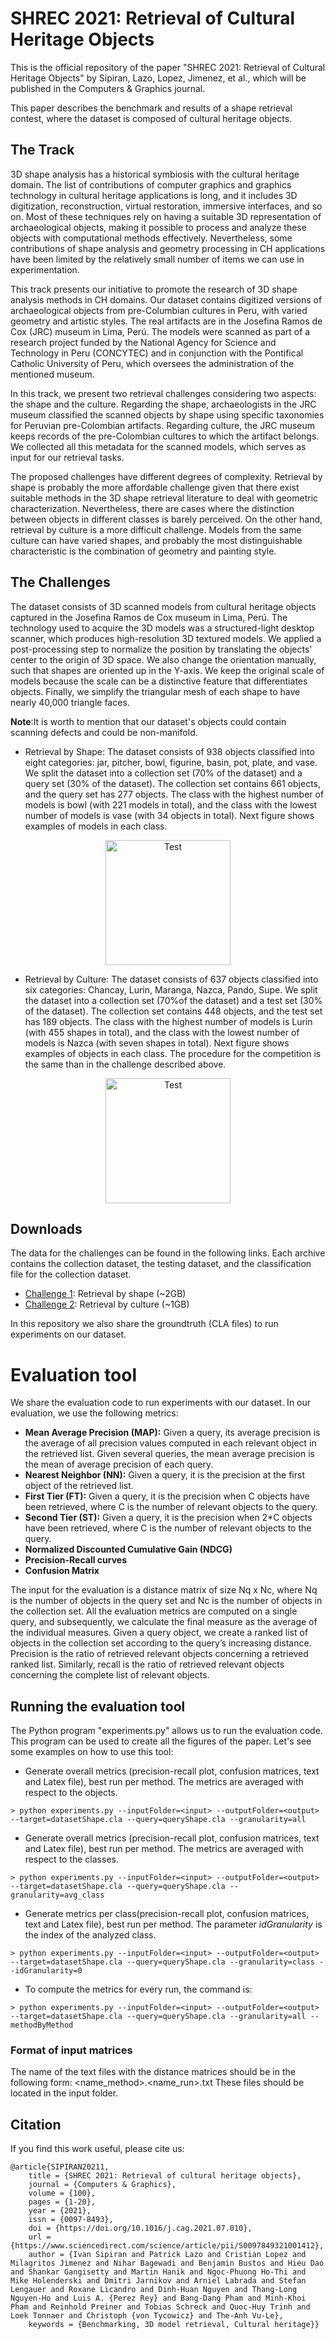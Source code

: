 # SHREC 2021: Retrieval of Cultural Heritage Objects

This is the official repository of the paper "SHREC 2021: Retrieval of Cultural Heritage Objects" by Sipiran, Lazo, Lopez, Jimenez, et al., which will be published in the Computers & Graphics journal.

This paper describes the benchmark and results of a shape retrieval contest, where the dataset is composed of cultural heritage objects.

## The Track
3D shape analysis has a historical symbiosis with the cultural heritage domain. The list of contributions of computer graphics and graphics technology in cultural heritage applications is long, and it includes 3D digitization, reconstruction, virtual restoration, immersive interfaces, and so on. Most of these techniques rely on having a suitable 3D representation of archaeological objects, making it possible to process and analyze these objects with computational methods effectively. Nevertheless, some contributions of shape analysis and geometry processing in CH applications have been limited by the relatively small number of items we can use in experimentation.

This track presents our initiative to promote the research of 3D shape analysis methods in CH domains. Our dataset contains digitized versions of archaeological objects from pre-Columbian cultures in Peru, with varied geometry and artistic styles. The real artifacts are in the Josefina Ramos de Cox (JRC) museum in Lima, Perú. The models were scanned as part of a research project funded by the National Agency for Science and Technology in Peru (CONCYTEC) and in conjunction with the Pontifical Catholic University of Peru, which oversees the administration of the mentioned museum.

In this track, we present two retrieval challenges considering two aspects: the shape and the culture. Regarding the shape, archaeologists in the JRC museum classified the scanned objects by shape using specific taxonomies for Peruvian pre-Colombian artifacts. Regarding culture, the JRC museum keeps records of the pre-Colombian cultures to which the artifact belongs. We collected all this metadata for the scanned models, which serves as input for our retrieval tasks.

The proposed challenges have different degrees of complexity. Retrieval by shape is probably the more affordable challenge given that there exist suitable methods in the 3D shape retrieval literature to deal with geometric characterization. Nevertheless, there are cases where the distinction between objects in different classes is barely perceived. On the other hand, retrieval by culture is a more difficult challenge. Models from the same culture can have varied shapes, and probably the most distinguishable characteristic is the combination of geometry and painting style.

## The Challenges

The dataset consists of 3D scanned models from cultural heritage objects captured in the Josefina Ramos de Cox museum in Lima, Perú. The technology used to acquire the 3D models was a structured-light desktop scanner, which produces high-resolution 3D textured models. We applied a post-processing step to normalize the position by translating the objects' center to the origin of 3D space. We also change the orientation manually, such that shapes are oriented up in the Y-axis. We keep the original scale of models because the scale can be a distinctive feature that differentiates objects. Finally, we simplify the triangular mesh of each shape to have nearly 40,000 triangle faces.

**Note**:It is worth to mention that our dataset's objects could contain scanning defects and could be non-manifold.

*   Retrieval by Shape: The dataset consists of 938 objects classified into eight categories: jar, pitcher, bowl, figurine, basin, pot, plate, and vase. We split the dataset into a collection set (70% of the dataset) and a query set (30% of the dataset). The collection set contains 661 objects, and the query set has 277 objects. The class with the highest number of models is bowl (with 221 models in total), and the class with the lowest number of models is vase (with 34 objects in total). Next figure shows examples of models in each class.

<center><img src="https://ivan-sipiran.com/images/shape.png" alt="Test"
	height="200" /> </center>

*   Retrieval by Culture: The dataset consists of 637 objects classified into six categories: Chancay, Lurin, Maranga, Nazca, Pando, Supe. We split the dataset into a collection set (70%of the dataset) and a test set (30% of the dataset). The collection set contains 448 objects, and the test set has 189 objects. The class with the highest number of models is Lurin (with 455 shapes in total), and the class with the lowest number of models is Nazca (with seven shapes in total). Next figure shows examples of objects in each class. The procedure for the competition is the same than in the challenge described above.

<center><img src="https://ivan-sipiran.com/images/culture.png" alt="Test"
	height="200" /> </center>

## Downloads
The data for the challenges can be found in the following links. Each archive contains the collection dataset, the testing dataset, and the classification file for the collection dataset.

*   [Challenge 1](https://drive.google.com/file/d/1E38j-iopOMMzpaRwCRwDKXZpzRptrMga/view?usp=sharing): Retrieval by shape (~2GB)
*   [Challenge 2](https://drive.google.com/file/d/1rxmMABISRWcNqWNWwKnzH6njdtdcwg0v/view?usp=sharing): Retrieval by culture (~1GB)

In this repository we also share the groundtruth (CLA files) to run experiments on our dataset.

# Evaluation tool
We share the evaluation code to run experiments with our dataset. In our evaluation, we use the following metrics:

*   **Mean Average Precision (MAP):** Given a query, its average precision is the average of all precision values computed in each relevant object in the retrieved list. Given several queries, the mean average precision is the mean of average precision of each query.
*   **Nearest Neighbor (NN):** Given a query, it is the precision at the first object of the retrieved list.
*   **First Tier (FT):** Given a query, it is the precision when C objects have been retrieved, where C is the number of relevant objects to the query.
*   **Second Tier (ST):** Given a query, it is the precision when 2*C objects have been retrieved, where C is the number of relevant objects to the query.
*   **Normalized Discounted Cumulative Gain (NDCG)**
*   **Precision-Recall curves**
*   **Confusion Matrix**

The input for the evaluation is a distance matrix of size Nq x Nc, where Nq is the number of objects in the query set and Nc is the number of objects in the collection set. All the evaluation metrics are computed on a single query, and subsequently, we calculate the final measure as the average of the individual measures. Given a query object, we create a ranked list of objects in the collection set according to the query’s increasing distance. Precision is the ratio of retrieved relevant objects concerning a retrieved ranked list. Similarly, recall is the ratio of retrieved relevant objects concerning the complete list of relevant objects.

## Running the evaluation tool
The Python program "experiments.py" allows us to run the evaluation code. This program can be used to create all the figures of the paper. Let's see some examples on how to use this tool:

* Generate overall metrics (precision-recall plot, confusion matrices, text and Latex file), best run per method. The metrics are averaged with respect to the objects.

~~~
> python experiments.py --inputFolder=<input> --outputFolder=<output> --target=datasetShape.cla --query=queryShape.cla --granularity=all
~~~

* Generate overall metrics (precision-recall plot, confusion matrices, text and Latex file), best run per method. The metrics are averaged with respect to the classes.

~~~
> python experiments.py --inputFolder=<input> --outputFolder=<output> --target=datasetShape.cla --query=queryShape.cla --granularity=avg_class
~~~

* Generate metrics per class(precision-recall plot, confusion matrices, text and Latex file), best run per method. The parameter *idGranularity* is the index of the analyzed class.

~~~
> python experiments.py --inputFolder=<input> --outputFolder=<output> --target=datasetShape.cla --query=queryShape.cla --granularity=class --idGranularity=0
~~~

*   To compute the metrics for every run, the command is:

~~~
> python experiments.py --inputFolder=<input> --outputFolder=<output> --target=datasetShape.cla --query=queryShape.cla --granularity=all --methodByMethod
~~~

### Format of input matrices
The name of the text files with the distance matrices should be in the following form: <name_method>.<name_run>.txt
These files should be located in the input folder.

## Citation
If you find this work useful, please cite us:

    @article{SIPIRAN20211,
        title = {SHREC 2021: Retrieval of cultural heritage objects},
        journal = {Computers & Graphics},
        volume = {100},
        pages = {1-20},
        year = {2021},
        issn = {0097-8493},
        doi = {https://doi.org/10.1016/j.cag.2021.07.010},
        url = {https://www.sciencedirect.com/science/article/pii/S0097849321001412},
        author = {Ivan Sipiran and Patrick Lazo and Cristian Lopez and Milagritos Jimenez and Nihar Bagewadi and Benjamin Bustos and Hieu Dao and Shankar Gangisetty and Martin Hanik and Ngoc-Phuong Ho-Thi and Mike Holenderski and Dmitri Jarnikov and Arniel Labrada and Stefan Lengauer and Roxane Licandro and Dinh-Huan Nguyen and Thang-Long Nguyen-Ho and Luis A. {Perez Rey} and Bang-Dang Pham and Minh-Khoi Pham and Reinhold Preiner and Tobias Schreck and Quoc-Huy Trinh and Loek Tonnaer and Christoph {von Tycowicz} and The-Anh Vu-Le},
        keywords = {Benchmarking, 3D model retrieval, Cultural heritage}}